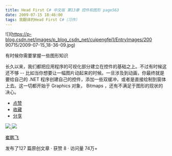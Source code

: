 ```yaml
---
title: Head First C# 中文版 第13章 控件和图形 page563
date: 2009-07-15 18:46:00
tags: 我翻译的Head First C#（习作）
---
```

![](https://p-blog.csdn.net/images/p_blog_csdn_net/cuipengfei1/EntryImages/200
90715/2009-07-15_18-36-09.jpg)

有时候你需要掌握一些图形知识

  

长久以来，我们都把应用程序的可视化部分建立在控件的基础之上。不过有时候这还不够  \--
比如当你想要让一幅图片动起来的时候。一旦涉及到动画，你最终就是要给自己的  .NET
程序创建自己的控件，添加一些双缓冲，或者是直接绘制到窗体上去。这一切都开始于  Graphics  对象，  Bitmaps
，还有不满足于图形的现状的决心。

  * [ 点赞  ](javascript:;)
  * [ 收藏  ](javascript:;)
  * [ 分享 ](javascript:;)

[ ![](https://profile.csdnimg.cn/5/2/5/3_cuipengfei1)
![](https://g.csdnimg.cn/static/user-reg-year/1x/11.png)
](https://blog.csdn.net/cuipengfei1)

[ 崔鹏飞 ](https://blog.csdn.net/cuipengfei1)

发布了127 篇原创文章  ·  获赞 8  ·  访问量 74万+

